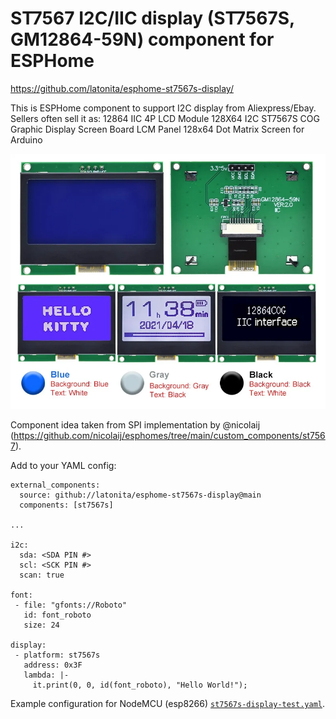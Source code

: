 # ST7567 I2C/IIC display (ST7567S, GM12864-59N) component for ESPHome
https://github.com/latonita/esphome-st7567s-display/

This is ESPHome component to support I2C display from Aliexpress/Ebay.
Sellers often sell it as: 12864 IIC 4P LCD Module 128X64 I2C ST7567S COG Graphic Display Screen Board LCM Panel 128x64 Dot Matrix Screen for Arduino

![Display itself](images/GM12864-59N.png)

Component idea taken from SPI implementation by @nicolaij (https://github.com/nicolaij/esphomes/tree/main/custom_components/st7567).

Add to your YAML config: 

```
external_components:
  source: github://latonita/esphome-st7567s-display@main
  components: [st7567s]

...

i2c:
  sda: <SDA PIN #>
  scl: <SCK PIN #>
  scan: true

font:
 - file: "gfonts://Roboto"
   id: font_roboto
   size: 24

display:
 - platform: st7567s
   address: 0x3F
   lambda: |-
     it.print(0, 0, id(font_roboto), "Hello World!");

```

Example configuration for NodeMCU (esp8266) [`st7567s-display-test.yaml`](st7567s-display-test.yaml).

